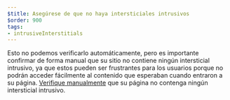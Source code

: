 ```yaml
---
$title: Asegúrese de que no haya intersticiales intrusivos
$order: 900
tags:
- intrusiveInterstitials
---
```


Esto no podemos verificarlo automáticamente, pero es importante confirmar de forma manual que su sitio no contiene ningún intersticial intrusivo, ya que estos pueden ser frustrantes para los usuarios porque no podrán acceder fácilmente al contenido que esperaban cuando entraron a su página. [Verifique manualmente](https://www.google.com/webmasters/tools/ad-experience-mobile-unverified?hl=en-GB) que su página no contenga ningún intersticial intrusivo.
